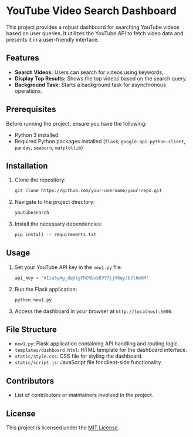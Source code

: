 # YouTube Video Search Dashboard

This project provides a robust dashboard for searching YouTube videos based on user queries. It utilizes the YouTube API to fetch video data and presents it in a user-friendly interface.

## Features

- **Search Videos:** Users can search for videos using keywords.
- **Display Top Results:** Shows the top videos based on the search query.
- **Background Task:** Starts a background task for asynchronous operations.

## Prerequisites

Before running the project, ensure you have the following:

- Python 3 installed
- Required Python packages installed (`flask`, `google-api-python-client`, `pandas`, `seaborn`, `matplotlib`)

## Installation

1. Clone the repository:

    ```bash
    git clone https://github.com/your-username/your-repo.git
    ```

2. Navigate to the project directory:

    ```bash
    youtubesearch
    ```

3. Install the necessary dependencies:

    ```bash
    pip install -r requirements.txt
    ```

## Usage

1. Set your YouTube API key in the `new1.py` file:

    ```python
    api_key = 'AIzaSyAg_dqXlgYhCRbvbEVY7jjV8qyJbJl6mOM'
    ```

2. Run the Flask application:

    ```bash
    python new1.py
    ```

3. Access the dashboard in your browser at `http://localhost:5000`.

## File Structure

- `new1.py`: Flask application containing API handling and routing logic.
- `templates/dashboard.html`: HTML template for the dashboard interface.
- `static/style.css`: CSS file for styling the dashboard.
- `static/script.js`: JavaScript file for client-side functionality.

## Contributors

- List of contributors or maintainers involved in the project.

## License

This project is licensed under the [MIT License](LICENSE).
